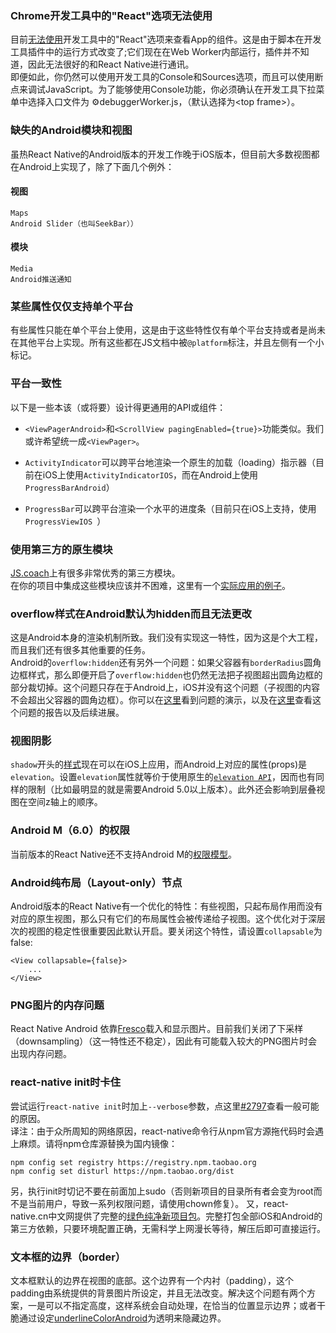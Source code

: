 ### Chrome开发工具中的"React"选项无法使用
目前[无法使用](https://github.com/facebook/react-devtools/issues/229)开发工具中的"React"选项来查看App的组件。这是由于脚本在开发工具插件中的运行方式改变了;它们现在在Web Worker内部运行，插件并不知道，因此无法很好的和React Native进行通讯。  
即便如此，你仍然可以使用开发工具的Console和Sources选项，而且可以使用断点来调试JavaScript。为了能够使用Console功能，你必须确认在开发工具下拉菜单中选择入口文件为 ⚙debuggerWorker.js，（默认选择为&lt;top frame&gt;）。


### 缺失的Android模块和视图

虽热React Native的Android版本的开发工作晚于iOS版本，但目前大多数视图都在Android上实现了，除了下面几个例外：

#### 视图

```
Maps
Android Slider（也叫SeekBar））
```


#### 模块
```
Media
Android推送通知
```


### 某些属性仅仅支持单个平台

有些属性只能在单个平台上使用，这是由于这些特性仅有单个平台支持或者是尚未在其他平台上实现。所有这些都在JS文档中被`@platform`标注，并且左侧有一个小标记。

### 平台一致性
以下是一些本该（或将要）设计得更通用的API或组件：

- `<ViewPagerAndroid>`和`<ScrollView pagingEnabled={true}>`功能类似。我们或许希望统一成`<ViewPager>`。

- `ActivityIndicator`可以跨平台地渲染一个原生的加载（loading）指示器（目前在iOS上使用`ActivityIndicatorIOS`，而在Android上使用`ProgressBarAndroid`）

- `ProgressBar`可以跨平台渲染一个水平的进度条（目前只在iOS上支持，使用`ProgressViewIOS `） 


### 使用第三方的原生模块

[JS.coach](https://js.coach/react-native)上有很多非常优秀的第三方模块。  
在你的项目中集成这些模块应该并不困难，这里有一个[实际应用的例子](https://github.com/apptailor/react-native-google-signin)。

### overflow样式在Android默认为hidden而且无法更改

这是Android本身的渲染机制所致。我们没有实现这一特性，因为这是个大工程，而且我们还有很多其他重要的任务。  
Android的`overflow:hidden`还有另外一个问题：如果父容器有`borderRadius`圆角边框样式，那么即便开启了`overflow:hidden`也仍然无法把子视图超出圆角边框的部分裁切掉。这个问题只存在于Android上，iOS并没有这个问题（子视图的内容不会超出父容器的圆角边框）。你可以在[这里](https://rnplay.org/apps/BlGjdQ)看到问题的演示，以及在[这里](https://github.com/facebook/react-native/issues/3198)查看这个问题的报告以及后续进展。

### 视图阴影

`shadow`开头的[样式](view.html#style)现在可以在iOS上应用，而Android上对应的属性(props)是`elevation`。设置`elevation`属性就等价于使用原生的[`elevation API`](https://developer.android.com/training/material/shadows-clipping.html#Elevation)，因而也有同样的限制（比如最明显的就是需要Android 5.0以上版本）。此外还会影响到层叠视图在空间z轴上的顺序。  

### Android M（6.0）的权限

当前版本的React Native还不支持Android M的[权限模型](http://developer.android.com/training/permissions/requesting.html)。

### Android纯布局（Layout-only）节点

Android版本的React Native有一个优化的特性：有些视图，只起布局作用而没有对应的原生视图，那么只有它们的布局属性会被传递给子视图。这个优化对于深层次的视图的稳定性很重要因此默认开启。要关闭这个特性，请设置`collapsable`为false:  

```
<View collapsable={false}>
    ...
</View>
```

### PNG图片的内存问题
React Native Android 依靠[Fresco](https://github.com/facebook/fresco)载入和显示图片。目前我们关闭了下采样（downsampling）（这一特性还不稳定），因此有可能载入较大的PNG图片时会出现内存问题。  

### react-native init时卡住

尝试运行`react-native init`时加上`--verbose`参数，点这里[#2797](https://github.com/facebook/react-native/issues/2797)查看一般可能的原因。  
译注：由于众所周知的网络原因，react-native命令行从npm官方源拖代码时会遇上麻烦。请将npm仓库源替换为国内镜像：  

```
npm config set registry https://registry.npm.taobao.org
npm config set disturl https://npm.taobao.org/dist
```
另，执行init时切记不要在前面加上sudo（否则新项目的目录所有者会变为root而不是当前用户，导致一系列权限问题，请使用chown修复）。
又，react-native.cn中文网提供了完整的[绿色纯净新项目包](http://bbs.reactnative.cn/topic/11)。完整打包全部iOS和Android的第三方依赖，只要环境配置正确，无需科学上网漫长等待，解压后即可直接运行。

### 文本框的边界（border）

文本框默认的边界在视图的底部。这个边界有一个内衬（padding），这个padding由系统提供的背景图片所设定，并且无法改变。解决这个问题有两个方案，一是可以不指定高度，这样系统会自动处理，在恰当的位置显示边界；或者干脆通过设定[underlineColorAndroid](textinput.html#underlinecolorandroid)为透明来隐藏边界。
